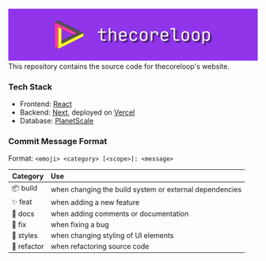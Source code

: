 ![thecoreloop logo](public/thecoreloop-logo.png)
This repository contains the source code for thecoreloop's website.

### Tech Stack
- Frontend: [React](https://react.dev/)
- Backend: [Next](https://nextjs.org/), deployed on [Vercel](https://vercel.com/)
- Database: [PlanetScale](https://planetscale.com/)


### Commit Message Format
Format: `<emoji> <category> [<scope>]: <message>`

| Category      | Use                                                     |
|---------------|:--------------------------------------------------------|
| 📦 build      | when changing the build system or external dependencies |
| ✨ feat       | when adding a new feature                               |
| 📝 docs       | when adding comments or documentation                   |
| 🐛 fix        | when fixing a bug                                       |
| 🎨 styles     | when changing styling of UI elements                    |
| 🔁 refactor   | when refactoring source code                            |
